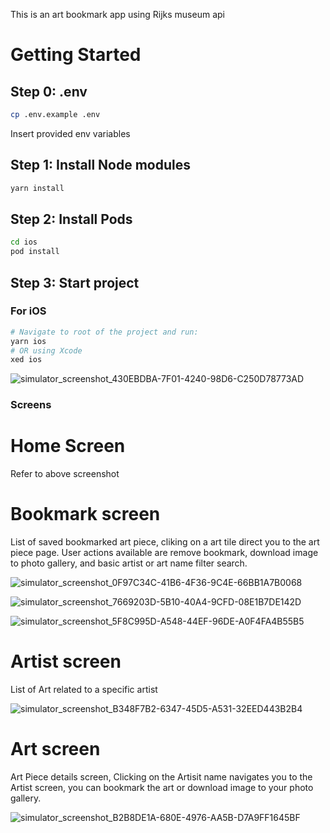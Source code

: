 This is an art bookmark app using Rijks museum api


# Getting Started
## Step 0: .env 
```bash
cp .env.example .env
```
Insert provided env variables

## Step 1: Install Node modules
```bash
yarn install
```
## Step 2: Install Pods
```bash
cd ios
pod install
```
## Step 3: Start project
### For iOS
```bash
# Navigate to root of the project and run:
yarn ios
# OR using Xcode
xed ios 
```

![simulator_screenshot_430EBDBA-7F01-4240-98D6-C250D78773AD](https://github.com/KevTiv/rijks_museum/assets/62612841/9b778726-6fd8-4927-ba8c-22c579c94097)

### Screens
# Home Screen
Refer to above screenshot
# Bookmark screen
List of saved bookmarked art piece, cliking on a art tile direct you to the art piece page. 
User actions available are remove bookmark, download image to photo gallery, and basic artist or art name filter search.

![simulator_screenshot_0F97C34C-41B6-4F36-9C4E-66BB1A7B0068](https://github.com/KevTiv/rijks_museum/assets/62612841/cb28ce3f-7395-4016-9a41-6fa7e8a6352b)

![simulator_screenshot_7669203D-5B10-40A4-9CFD-08E1B7DE142D](https://github.com/KevTiv/rijks_museum/assets/62612841/a2748946-1f6e-45b0-832f-2050d526d8e3)

![simulator_screenshot_5F8C995D-A548-44EF-96DE-A0F4FA4B55B5](https://github.com/KevTiv/rijks_museum/assets/62612841/d976b35d-d746-45b5-8928-8aec171b3e82)

# Artist screen
List of Art related to a specific artist

![simulator_screenshot_B348F7B2-6347-45D5-A531-32EED443B2B4](https://github.com/KevTiv/rijks_museum/assets/62612841/2d18bce0-12d8-4ab5-b078-1288abb19bb4)

# Art screen
Art Piece details screen, Clicking on the Artisit name navigates you to the Artist screen, you can bookmark the art or download image to your photo gallery.

![simulator_screenshot_B2B8DE1A-680E-4976-AA5B-D7A9FF1645BF](https://github.com/KevTiv/rijks_museum/assets/62612841/4f764270-3b79-44f4-9629-e7ff2ce62d3f)

